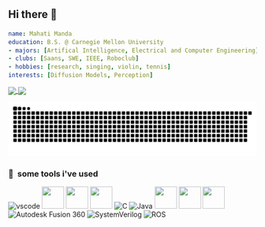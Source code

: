 ## Hi there 👋

<!--
**mahu0926/mahu0926** is a ✨ _special_ ✨ repository because its `README.md` (this file) appears on your GitHub profile.
Here are some ideas to get you started:

- 🔭 I’m currently working on ...
- 🌱 I’m currently learning ...
- 👯 I’m looking to collaborate on ...
- 🤔 I’m looking for help with ...
- 💬 Ask me about ...
- 📫 How to reach me: ...
- 😄 Pronouns: ...
- ⚡ Fun fact: ...
-->

```yaml
name: Mahati Manda
education: B.S. @ Carnegie Mellon University
- majors: [Artifical Intelligence, Electrical and Computer Engineering]
- clubs: [Saans, SWE, IEEE, Roboclub]
- hobbies: [research, singing, violin, tennis]
interests: [Diffusion Models, Perception]
```
<a href="https://github.com/anuraghazra/github-readme-stats">
  <img height=200 align="center" src="https://github-readme-stats.vercel.app/api?username=mahu0926" />
</a>

<a href="https://github.com/anuraghazra/convoychat">
  <img height=200 align="center" src="https://github-readme-stats.vercel.app/api/top-langs?username=mahu0926&layout=compact&langs_count=8&card_width=320" />
</a>

![Snake animation](https://github.com/mahu0926/mahu0926/blob/output/github-contribution-grid-snake.svg)

<h3> 🚀 &nbsp;some tools i've used </h3>
<p align="left">
<img src="https://cdn.jsdelivr.net/gh/devicons/devicon/icons/vscode/vscode-original.svg" alt="vscode" width="45" height="45"/>
<img src="https://cdn.jsdelivr.net/gh/devicons/devicon/icons/react/react-original.svg" width="45" height="45"/>
<img src="https://cdn.jsdelivr.net/gh/devicons/devicon/icons/git/git-original.svg" width="45" height="45"/>
<img src="https://cdn.jsdelivr.net/gh/devicons/devicon/icons/python/python-original.svg" width="45" height="45"/>
<img src="https://cdn.jsdelivr.net/gh/devicons/devicon/icons/c/c-original.svg" alt="C" width="45" height="45"/>
<img src="https://cdn.jsdelivr.net/gh/devicons/devicon/icons/java/java-original.svg" alt="Java" width="45" height="45"/>
<img src="https://cdn.jsdelivr.net/gh/devicons/devicon/icons/raspberrypi/raspberrypi-original.svg" width="45" height="45"/>
<img src="https://cdn.jsdelivr.net/gh/devicons/devicon/icons/arduino/arduino-original.svg" width="45" height="45"/>
<img src="https://cdn.jsdelivr.net/gh/devicons/devicon/icons/linux/linux-original.svg" width="45" height="45"/>
<img src="path/to/autodesk-fusion-360.svg" alt="Autodesk Fusion 360" width="45" height="45"/>
<img src="path/to/systemverilog.svg" alt="SystemVerilog" width="45" height="45"/>
<img src="https://upload.wikimedia.org/wikipedia/commons/6/6f/Robot_Operating_System_logo.svg" alt="ROS" width="45" height="45"/>
</p>

